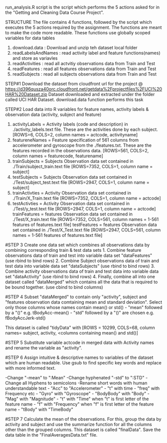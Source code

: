 run_analysis.R script is the script which performs the 5 actions asked for in the "Getting and Cleaning Data Course Project". 

STRUCTURE
The file contains 4 functions, followed by the script which executes the 5 actions required by the assignment. The functions are meant to make the code more readable. These functions use globally scoped variables for data tables


1. download.data  		: Download and unzip teh dataset local folder
2. readLabelsAndNames		: read activity label and feature functions(names) and store as variavles
3. readActivities 		: read all actvitiy observations data from Train and Test 
4. readFeatures   		: read all features observations data from Train and Test 
5. readSubjects   		: read all subjects observations data from Train and Test 


STEP#1 
Download the dataset from cloudfront url for the project @ https://d396qusza40orc.cloudfront.net/getdata%2Fprojectfiles%2FUCI%20HAR%20Dataset.zip
Dataset downloaded and extracted under the folder called UCI HAR Dataset. download.data function performs this task

STEP#2
Load data into R variables for feature names, activity labels & observation data (activity, subject and feature)

1. activityLabels = Activity labels (code and description) in ./activity_labels.text file. These are the activities done by each subject. [ROWS=6, COLS=2, column names = actcode, activityname]
2. featureneNames = Feature specification of 561 columns from accelerometer and gyroscope from the ./features.txt. These are the features recorded in the observations data. [ROWS=561, COLS=2, column names = featurecode, featurename]
3. trainSubjects  = Subjects Observation data set contained in ./Train/subject_train.text file [ROWS=7352, COLS=1, column name = subject]
4. testSubjects   = Subjects Observation data set contained in ./Test/subject_test.text file [ROWS=2947, COLS=1, column name = subject]
5. trainActivties = Activity Observation data set contained in ./Train/X_Train.text file [ROWS=7352, COLS=1, column name = actcode]
6. testActivties  = Activity Observation data set contained in ./Test/y_test.text file [ROWS=2947, COLS=1, column name = actcode]
trainFeatures  = features Observation data set contained in ./Test/X_train.text file [ROWS=7352, COLS=561, column names = 1-561 features of features.text file]
testFeatures   = features Observation data set contained in ./Test/X_Test.text file [ROWS=2947, COLS=561, column names = 1-561 features of features.text file]


#STEP 3
Create one data set which combines all observations data by combining corresponding train & test data sets
	1. Combine feature observations data of train and test into variable data set "dataFeatures" (use rbind to bind rows)
	2. Combine Subject observations data of train and test data into variable data set "dataSubjects" (use rbind to bind rows)
	3. Combine activity observations data of train and test data into variable data set "dataActivity" (use rbind to bind rows)
	4. Finally, combine all into one dataset called "dataMerged" which contains all the data that is required to be bound together. (use cbind to bind columns)

#STEP 4
Subset "dataMerged" to contain only "activity", subject and "features observation data comtaining mean and standard deviation". 
Select only those columns whose names contain mean() or std()
	- "mean" followed by a "()" e.g.  tBodyAcc-mean() 
	- "std" followed by a "()" are chosen e.g. fBodyAccJerk-std()

This dataset is called "tidyData" with [ROWS = 10299, COLS=68, column names= subject, activity, <columns containing mean() and std()]

#STEP 5
Substitute variable actcode in merged data with Activity names and rename the variable as "activity". 

#STEP 6
Assign intuitive & descriptive names to variables of the dataset which are human readable. Use gsub to find specific key words and replace with more informed text.

-Change "-mean" to ":Mean"
-Change hyphenated "-std" to ":STD"
-Change all Hyphens to semicolons
-Rename short words with human understandable text 
	- "Acc" to "Accelerometer"
	- "t" with time 
	- "freq" with Frequency etc
	- "Gyro" with "Gyroscope"
	- "BodyBody" with "Body"
	- "Mag" with "Magnitude"
	- "t" with "Time" when "t" is first letter of the feature name
	- "f" with "Frequency" when "f" is first letter of the feature name
	- "tBody" with "TimeBody"

#STEP 7
Calculate the mean of the observations. For this, group the data by activity and subject and use the summarize function for all the columns other than the grouped columns. This dataset is called "finalData". Save the data table in the "FinalAveragesData.txt" file.


